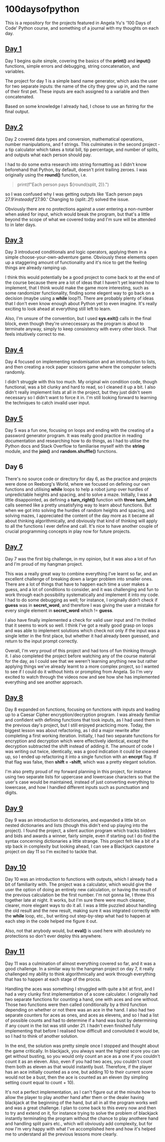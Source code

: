 ﻿# 100daysofpython
This is a repository for the projects featured in Angela Yu's '100 Days of Code' Python course, and something of a journal with my thoughts on each day.

## [Day 1](https://github.com/camjeffrey/100daysofpython/tree/main/day_01)
Day 1 begins quite simple, covering the basics of the **print()** and **input()** functions, simple errors and debugging, string concatenation, and variables.

The project for day 1 is a simple band name generator, which asks the user for two separate inputs: the name of the city they grew up in, and the name of their first pet. These inputs are each assigned to a variable and then concatenated.

Based on some knowledge I already had, I chose to use an fstring for the final output.

## [Day 2](https://github.com/camjeffrey/100daysofpython/tree/main/day_02)
Day 2 covered data types and conversion, mathematical operations, number manipulations, and f strings. This culminates in the second project - a tip calculator which takes a total bill, tip percentage, and number of splits, and outputs what each person should pay. 

I had to do some extra research into string formatting as I didn't know beforehand that Python, by default, doesn't print trailing zeroes. I was originally using the **round()** function, i.e.  

> print(f"Each person pays ${round(split, 2)}.")

so I was confused why I was getting outputs like 'Each person pays $27.9' instead of '$27.90.' Changing to {split:.2f} solved the issue.

Obviously there are no protections against a user entering a non-number when asked for input, which would break the program, but that's a little beyond the scope of what we covered today and I'm sure will be attended to in later days.

## [Day 3](https://github.com/camjeffrey/100daysofpython/tree/main/day_03)

Day 3 introduced conditionals and logic operators, applying them in a simple choose-your-own-adventure game. Obviously these elements open up a staggering amount of functionality and it's nice to get the feeling things are already ramping up. 

I think this would potentially be a good project to come back to at the end of the course because there are a lot of ideas that I haven't yet learned how to implement, that I think would make the game more interesting, such as some randomizer functionality, finding some elegent way to go back on a decision (maybe using a **while** loop?). There are probably plenty of ideas that I don't even know enough about Python yet to even imagine. It's really exciting to look ahead at everything still left to learn.

Also, I'm unsure of the convention, but I used **sys.exit()** calls in the final block, even though they're unneccessary as the program is about to terminate anyway, simply to keep consistency with every other block. That feels intuitively correct to me.

## [Day 4](https://github.com/camjeffrey/100daysofpython/tree/main/day_04)

Day 4 focused on implementing randomisation and an introduction to lists, and then creating a rock paper scissors game where the computer selects randomly. 

I didn't struggle with this too much. My original win condition code, though functional, was a bit clunky and hard to read, so I cleaned it up a bit. I also didn't really implement lists at all in the project, but they just didn't seem necessary so I didn't want to force it in. I'm still looking forward to learning the techniques to catch invalid user input.


## [Day 5](https://github.com/camjeffrey/100daysofpython/tree/main/day_05)

Day 5 was a fun one, focusing on loops and ending with the creating of a password generator program. It was really good practice in reading documentation and researching how to do things, as I had to utilise the Python docs and Stack Overflow to familiarise myself with the **string** module, and the **join()** and **random.shuffle()** functions. 

## Day 6

There's no source code or directory for day 6, as the practice and projects were done on Reeborg's World, where we focused on defining our own functions and utilising **while** loops to help a robot jump over hurdles of unpredictable heights and spacing, and to solve a maze. Initially, I was a little disappointed, as defining a **turn_right()** function with **three turn_left()** calls seemed like a pretty unsatisfying way to learn about functions. But when we got into solving the hurdles of random heights and spacing, and solving mazes, I appreciated the content of the day more as it became all about thinking algorithmically, and obviously that kind of thinking will apply to all the functions I ever define and call. It's nice to have another couple of crucial programming concepts in play now for future projects.

## [Day 7](https://github.com/camjeffrey/100daysofpython/tree/main/day_07)

Day 7 was the first big challenge, in my opinion, but it was also a lot of fun and I'm proud of my hangman project.

This was a really great way to combine everything I've learnt so far, and an excellent challenge of breaking down a larger problem into smaller ones. There are a lot of things that have to happen each time a user makes a guess, and a lot of conditions to consider, and it was challenging and fun to work through each possibility systematically and implement it into my code. I had to do some debugging as well; for instance, I originally didn't check if **guess** was in **secret_word**, and therefore I was giving the user a mistake for every single element in **secret_word** which != **guess**.

I also have finally implemented a check for valid user input and I'm thrilled that it seems to work so well. I think I've got a really good grasp on loops and was able to implement solutions which check not only if the input was a single letter in the first place, but whether it had already been guessed, and return to the input prompt correctly.

Overall, I'm very proud of this project and had tons of fun thinking through it. I also completed the project before watching any of the course material for the day, as I could see that we weren't learning anything new but rather applying things we've already learnt to a more complex project, so I wanted to see if I could do it without hints or prompting from Angela. So I'm very excited to watch through the videos now and see how she has implemented everything and see another approach.

## [Day 8](https://github.com/camjeffrey/100daysofpython/tree/main/day_08)

Day 8 expanded on functions, focusing on functions with inputs and leading up to a Caesar Cipher encryption/decryption program. I was already familiar and confident with defining functions that took inputs, as I had used them in the previous day's project, but I still enjoyed practicing more. Today, the biggest lesson was about refactoring, as I did a major rewrite after completing a first working iteration. Initially, I had two separate functions for encryption and decryption which were effectively identical, except the decryption subtracted the shift instead of adding it. The amount of code I was writing out twice, identically, was a good indication it could be cleaned up, so I ended up refactoring it into a single function with an **encrpt** flag. If that flag was false, then **shift = -shift**, which was a pretty elegant solution.

I'm also pretty proud of my forward planning in this project, for instance using two separate lists for uppercase and lowercase characters so that the user's case would be maintained, instead of just converting everything to lowercase, and how I handled different inputs such as punctuation and digits.

## [Day 9](https://github.com/camjeffrey/100daysofpython/tree/main/day_09)

Day 9 was an introduction to dictionaries, and expanded a little bit on nested dictionaries and lists (though this didn't end up playing into the project). I found the project, a silent auction program which tracks bidders and bids and awards a winner, fairly simple, even if starting out I do find the syntax concerning dictionaries a little strange. This project felt like a bit of a stp back in complexity but looking ahead, I can see a Blackjack capstone project on day 11 so I'm excited to tackle that.

## [Day 10](https://github.com/camjeffrey/100daysofpython/tree/main/day_10)

Day 10 was an introduction to functions with outputs, which I already had a bit of familiarity with. The project was a calculator, which would give the user the option of doing an entirely new calculation, or having the result of the previous calculation be the first number. I'm not gonna lie, I threw this together late at night. It works, but I'm sure there were much cleaner, clearer, more elegant ways to do it all. I was a little puzzled about handling the old result and the new result, making sure it was intgrated correctly with the **while** loop, etc., but writing out step-by-step what had to happen at each step in the code helped me figure it out.

Also, not that anybody would, but **eval()** is used here with absolutely no protections so don't ever deploy this anywhere.

## [Day 11](https://github.com/camjeffrey/100daysofpython/tree/main/day_11)

Day 11 was a culmination of almost everything covered so far, and it was a good challenge. In a similar way to the hangman project on day 7, it really challenged my ability to think algorithmically and work through everything that has to happen at each stage of the procss.

Handling the aces was something I struggled with quite a bit at first, and I had a very clunky first implementation of a score calculator. I originally had two separate functions for counting a hand, one with aces and one without. Those two functions were then called conditionally by a third function depending on whether or not there was an ace in the hand. I also had two separate counters for aces as ones, and aces as elevens, and so I had a list of possible counts and had to determine if a hand was bust by determining if any count in the list was still under 21. I hadn't even finished fully implementing that before I realised how difficult and convoluted it would be, so I had to think of another solution.

In the end, the solution was pretty simple once I stopped and thought about the game critically. In blackjack, you always want the highest score you can get without busting, so you would only count an ace as a one if you couldn't count it as an eleven. Also, even if you had two aces, you couldn't count them both as eleven as that would instantly bust. Therefore, if the player has an ace initially counted as a one, but adding 10 to their current score would not be a bust, then the ace is counted as an eleven (by simpling setting count equal to count + 10).

It's not a perfect implementation, as I can't figure out at the minute how to allow the player to play another hand after them or the dealer having blackjack at the beginning of the hand, but all in all the program works well and was a great challenge. I plan to come back to this every now and then to try and extend on it, for instance trying to solve the problem of blackjack instantly terminating the program without the chance to play anothere hand and handling split pairs etc., which will obviously add complexity, but for now I'm very happy with what I've accomplished here and how it's helped me to understand all the previous lessons more clearly.
